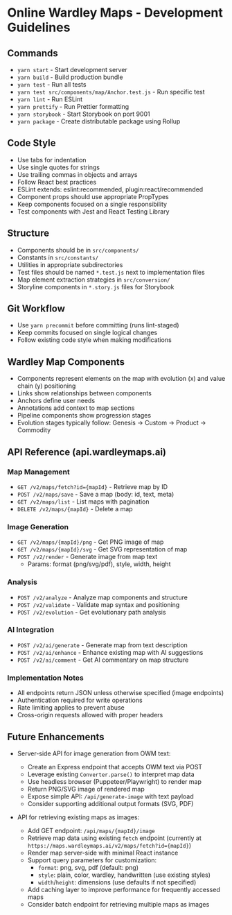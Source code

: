 # Online Wardley Maps - Development Guidelines

## Commands
- `yarn start` - Start development server
- `yarn build` - Build production bundle
- `yarn test` - Run all tests
- `yarn test src/components/map/Anchor.test.js` - Run specific test
- `yarn lint` - Run ESLint
- `yarn prettify` - Run Prettier formatting
- `yarn storybook` - Start Storybook on port 9001
- `yarn package` - Create distributable package using Rollup

## Code Style
- Use tabs for indentation
- Use single quotes for strings
- Use trailing commas in objects and arrays
- Follow React best practices
- ESLint extends: eslint:recommended, plugin:react/recommended
- Component props should use appropriate PropTypes
- Keep components focused on a single responsibility
- Test components with Jest and React Testing Library

## Structure
- Components should be in `src/components/`
- Constants in `src/constants/`
- Utilities in appropriate subdirectories
- Test files should be named `*.test.js` next to implementation files
- Map element extraction strategies in `src/conversion/`
- Storyline components in `*.story.js` files for Storybook

## Git Workflow
- Use `yarn precommit` before committing (runs lint-staged)
- Keep commits focused on single logical changes
- Follow existing code style when making modifications

## Wardley Map Components
- Components represent elements on the map with evolution (x) and value chain (y) positioning
- Links show relationships between components
- Anchors define user needs
- Annotations add context to map sections
- Pipeline components show progression stages
- Evolution stages typically follow: Genesis → Custom → Product → Commodity

## API Reference (api.wardleymaps.ai)

### Map Management
- `GET /v2/maps/fetch?id={mapId}` - Retrieve map by ID
- `POST /v2/maps/save` - Save a map (body: id, text, meta)
- `GET /v2/maps/list` - List maps with pagination
- `DELETE /v2/maps/{mapId}` - Delete a map

### Image Generation
- `GET /v2/maps/{mapId}/png` - Get PNG image of map
- `GET /v2/maps/{mapId}/svg` - Get SVG representation of map
- `POST /v2/render` - Generate image from map text
  - Params: format (png/svg/pdf), style, width, height

### Analysis
- `POST /v2/analyze` - Analyze map components and structure
- `POST /v2/validate` - Validate map syntax and positioning
- `POST /v2/evolution` - Get evolutionary path analysis

### AI Integration
- `POST /v2/ai/generate` - Generate map from text description
- `POST /v2/ai/enhance` - Enhance existing map with AI suggestions
- `POST /v2/ai/comment` - Get AI commentary on map structure

### Implementation Notes
- All endpoints return JSON unless otherwise specified (image endpoints)
- Authentication required for write operations
- Rate limiting applies to prevent abuse
- Cross-origin requests allowed with proper headers

## Future Enhancements
- Server-side API for image generation from OWM text:
  - Create an Express endpoint that accepts OWM text via POST
  - Leverage existing `Converter.parse()` to interpret map data
  - Use headless browser (Puppeteer/Playwright) to render map
  - Return PNG/SVG image of rendered map
  - Expose simple API: `/api/generate-image` with text payload
  - Consider supporting additional output formats (SVG, PDF)

- API for retrieving existing maps as images:
  - Add GET endpoint: `/api/maps/{mapId}/image` 
  - Retrieve map data using existing `fetch` endpoint (currently at `https://maps.wardleymaps.ai/v2/maps/fetch?id={mapId}`)
  - Render map server-side with minimal React instance
  - Support query parameters for customization:
    - `format`: png, svg, pdf (default: png)
    - `style`: plain, color, wardley, handwritten (use existing styles)
    - `width`/`height`: dimensions (use defaults if not specified)
  - Add caching layer to improve performance for frequently accessed maps
  - Consider batch endpoint for retrieving multiple maps as images